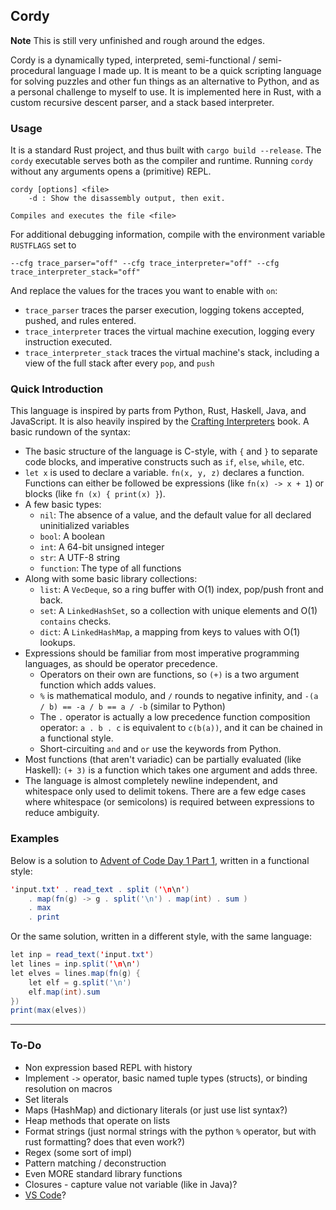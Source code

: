 ## Cordy

**Note** This is still very unfinished and rough around the edges.

Cordy is a dynamically typed, interpreted, semi-functional / semi-procedural language I made up. It is meant to be a quick scripting language for solving puzzles and other fun things as an alternative to Python, and as a personal challenge to myself to use. It is implemented here in Rust, with a custom recursive descent parser, and a stack based interpreter.

### Usage

It is a standard Rust project, and thus built with `cargo build --release`. The `cordy` executable serves both as the compiler and runtime. Running `cordy` without any arguments opens a (primitive) REPL.

```
cordy [options] <file>
    -d : Show the disassembly output, then exit.

Compiles and executes the file <file>
```

For additional debugging information, compile with the environment variable `RUSTFLAGS` set to

```
--cfg trace_parser="off" --cfg trace_interpreter="off" --cfg trace_interpreter_stack="off"
```

And replace the values for the traces you want to enable with `on`:

- `trace_parser` traces the parser execution, logging tokens accepted, pushed, and rules entered.
- `trace_interpreter` traces the virtual machine execution, logging every instruction executed.
- `trace_interpreter_stack` traces the virtual machine's stack, including a view of the full stack after every `pop`, and `push`


### Quick Introduction

This language is inspired by parts from Python, Rust, Haskell, Java, and JavaScript. It is also heavily inspired by the [Crafting Interpreters](https://craftinginterpreters.com/) book. A basic rundown of the syntax:

- The basic structure of the language is C-style, with `{` and `}` to separate code blocks, and imperative constructs such as `if`, `else`, `while`, etc.
- `let x` is used to declare a variable. `fn(x, y, z)` declares a function. Functions can either be followed be expressions (like `fn(x) -> x + 1`) or blocks (like `fn (x) { print(x) }`).
- A few basic types:
    - `nil`: The absence of a value, and the default value for all declared uninitialized variables
    - `bool`: A boolean
    - `int`: A 64-bit unsigned integer
    - `str`: A UTF-8 string
    - `function`: The type of all functions
- Along with some basic library collections:
    - `list`: A `VecDeque`, so a ring buffer with O(1) index, pop/push front and back.
    - `set`: A `LinkedHashSet`, so a collection with unique elements and O(1) `contains` checks.
    - `dict`: A `LinkedHashMap`, a mapping from keys to values with O(1) lookups.
- Expressions should be familiar from most imperative programming languages, as should be operator precedence.
    - Operators on their own are functions, so `(+)` is a two argument function which adds values.
    - `%` is mathematical modulo, and `/` rounds to negative infinity, and `-(a / b) == -a / b == a / -b` (similar to Python)
    - The `.` operator is actually a low precedence function composition operator: `a . b . c` is equivalent to `c(b(a))`, and it can be chained in a functional style.
    - Short-circuiting `and` and `or` use the keywords from Python.
- Most functions (that aren't variadic) can be partially evaluated (like Haskell): `(+ 3)` is a function which takes one argument and adds three.
- The language is almost completely newline independent, and whitespace only used to delimit tokens. There are a few edge cases where whitespace (or semicolons) is required between expressions to reduce ambiguity.


### Examples

Below is a solution to [Advent of Code Day 1 Part 1](https://adventofcode.com/2022/day/1), written in a functional style:

```java
'input.txt' . read_text . split ('\n\n')
    . map(fn(g) -> g . split('\n') . map(int) . sum )
    . max
    . print
```

Or the same solution, written in a different style, with the same language:

```java
let inp = read_text('input.txt')
let lines = inp.split('\n\n')
let elves = lines.map(fn(g) {
    let elf = g.split('\n')
    elf.map(int).sum
})
print(max(elves))
```


---


### To-Do

- Non expression based REPL with history
- Implement `->` operator, basic named tuple types (structs), or binding resolution on macros
- Set literals
- Maps (HashMap) and dictionary literals (or just use list syntax?)
- Heap methods that operate on lists
- Format strings (just normal strings with the python `%` operator, but with rust formatting? does that even work?)
- Regex (some sort of impl)
- Pattern matching / deconstruction
- Even MORE standard library functions
- Closures - capture value not variable (like in Java)?
- [VS Code](https://code.visualstudio.com/api/language-extensions/overview)?